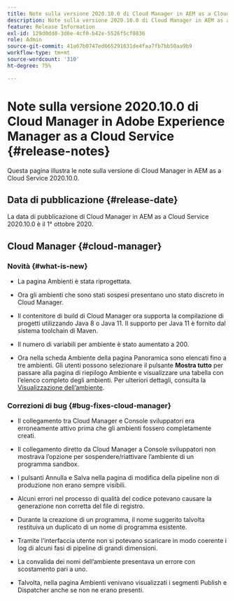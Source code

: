 ```yaml
---
title: Note sulla versione 2020.10.0 di Cloud Manager in AEM as a Cloud Service
description: Note sulla versione 2020.10.0 di Cloud Manager in AEM as a Cloud Service
feature: Release Information
exl-id: 129d0dd8-3d6e-4cf0-b42e-5526f5cf0836
role: Admin
source-git-commit: 41a67b0747ed665291631de4faa7fb7bb50aa9b9
workflow-type: tm+mt
source-wordcount: '310'
ht-degree: 75%

---
```


# Note sulla versione 2020.10.0 di Cloud Manager in Adobe Experience Manager as a Cloud Service {#release-notes}

Questa pagina illustra le note sulla versione di Cloud Manager in AEM as a Cloud Service 2020.10.0.

## Data di pubblicazione {#release-date}

La data di pubblicazione di Cloud Manager in AEM as a Cloud Service 2020.10.0 è il 1° ottobre 2020.

## Cloud Manager {#cloud-manager}

### Novità {#what-is-new}

* La pagina Ambienti è stata riprogettata.

* Ora gli ambienti che sono stati sospesi presentano uno stato discreto in Cloud Manager.

* Il contenitore di build di Cloud Manager ora supporta la compilazione di progetti utilizzando Java 8 o Java 11. Il supporto per Java 11 è fornito dal sistema toolchain di Maven.

* Il numero di variabili per ambiente è stato aumentato a 200.

* Ora nella scheda Ambiente della pagina Panoramica sono elencati fino a tre ambienti. Gli utenti possono selezionare il pulsante **Mostra tutto** per passare alla pagina di riepilogo Ambiente e visualizzare una tabella con l’elenco completo degli ambienti.
Per ulteriori dettagli, consulta la [Visualizzazione dell’ambiente](/help/implementing/cloud-manager/manage-environments.md#viewing-environment).


### Correzioni di bug {#bug-fixes-cloud-manager}

* Il collegamento tra Cloud Manager e Console sviluppatori era erroneamente attivo prima che gli ambienti fossero completamente creati.

* Il collegamento diretto da Cloud Manager a Console sviluppatori non mostrava l’opzione per sospendere/riattivare l’ambiente di un programma sandbox.

* I pulsanti Annulla e Salva nella pagina di modifica della pipeline non di produzione non erano sempre visibili.

* Alcuni errori nel processo di qualità del codice potevano causare la generazione non corretta del file di registro.

* Durante la creazione di un programma, il nome suggerito talvolta restituiva un duplicato di un nome di programma esistente.

* Tramite l’interfaccia utente non si potevano scaricare in modo coerente i log di alcuni fasi di pipeline di grandi dimensioni.

* La convalida dei nomi dell’ambiente presentava un errore con scostamento pari a uno.

* Talvolta, nella pagina Ambienti venivano visualizzati i segmenti Publish e Dispatcher anche se non ne erano presenti.
